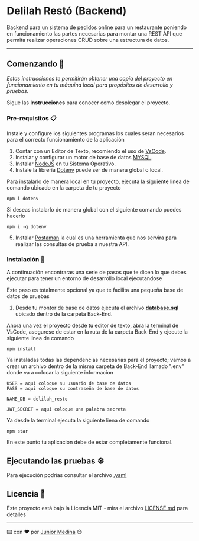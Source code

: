 # Delilah Restó (Backend)

Backend para un sistema de pedidos online para un restaurante poniendo en funcionamiento las partes necesarias para montar una REST API que permita realizar operaciones CRUD sobre una estructura de datos.

---

## Comenzando 🚀

_Estas instrucciones te permitirán obtener una copia del proyecto en funcionamiento en tu máquina local para propósitos de desarrollo y pruebas._

Sigue las **Instrucciones** para conocer como desplegar el proyecto.

### Pre-requisitos 📋

Instale y configure los siguientes programas los cuales seran necesarios para el correcto funcionamiento de la aplicación

1. Contar con un Editor de Texto, recomiendo el uso de [VsCode](https://code.visualstudio.com/).
2. Instalar y configurar un motor de base de datos [MYSQL](https://www.mysql.com/).
3. Instalar [NodeJS](https://nodejs.org/en/) en tu Sistema Operativo.
4. Instale la librería [Dotenv](https://www.npmjs.com/package/dotenv) puede ser de manera global o local.

Para instalarlo de manera local en tu proyecto, ejecuta la siguiente linea de comando ubicado en la carpeta de tu proyecto

```
npm i dotenv
```

Si deseas instalarlo de manera global con el siguiente comando puedes hacerlo

```
npm i -g dotenv
```

5. Instalar [Postaman](https://www.postman.com/downloads/) la cual es una herramienta que nos servira para realizar las consultas de prueba a nuestra API.

### Instalación 🔧

A continuación encontraras una serie de pasos que te dicen lo que debes ejecutar para tener un entorno de desarrollo local ejecutandose

Este paso es totalmente opcional ya que te facilita una pequeña base de datos de pruebas

1. Desde tu montor de base de datos ejecuta el archivo [**database.sql**]('./Back-End/database.sql') ubicado dentro de la carpeta Back-End.

Ahora una vez el proyecto desde tu editor de texto, abra la terminal de VsCode, asegurese de estar en la ruta de la carpeta Back-End y ejecute la siguiente linea de comando

```
npm install
```

Ya instaladas todas las dependencias necesarias para el proyecto; vamos a crear un archivo dentro de la misma carpeta de Back-End llamado ".env" donde va a colocar la siguiente informacion

```
USER = aquí coloque su usuario de base de datos
PASS = aqui coloque su contraseña de base de datos

NAME_DB = delilah_resto

JWT_SECRET = aquí coloque una palabra secreta
```

Ya desde la terminal ejecuta la siguiente liena de comando

```
npm star
```

En este punto tu aplicacion debe de estar completamente funcional.

## Ejecutando las pruebas ⚙️

Para ejecución podrias consultar el archivo [.yaml]('./Back-End/.yaml')

## Licencia 📄

Este proyecto está bajo la Licencia MIT - mira el archivo [LICENSE.md]('./LICENSE') para detalles

---

⌨️ con ❤️ por [Junior Medina](https://github.com/juniiormediina) 😊
